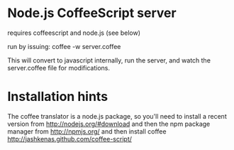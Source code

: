 Node.js CoffeeScript server
===========================
requires coffeescript and node.js (see below)

run by issuing:
    coffee -w server.coffee

This will convert to javascript internally, run the server, and watch the server.coffee file for modifications.


Installation hints
==================
The coffee translator is a node.js package, so you'll need to install a recent version from http://nodejs.org/#download
and then the npm package manager from http://npmjs.org/
and then install coffee http://jashkenas.github.com/coffee-script/
